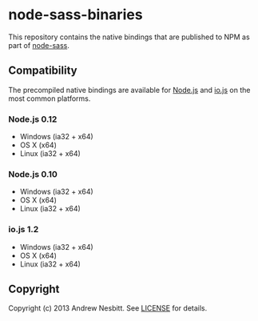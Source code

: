 node-sass-binaries
==================

This repository contains the native bindings that are published to NPM as part of [node-sass](https://github.com/sass/node-sass).

## Compatibility

The precompiled native bindings are available for [Node.js](http://nodejs.org/) and [io.js](https://iojs.org/) on the most common platforms.

### Node.js 0.12

- Windows (ia32 + x64)
- OS X (x64)
- Linux (ia32 + x64)

### Node.js 0.10

- Windows (ia32 + x64)
- OS X (x64)
- Linux (ia32 + x64)

### io.js 1.2

- Windows (ia32 + x64)
- OS X (x64)
- Linux (ia32 + x64)

## Copyright

Copyright (c) 2013 Andrew Nesbitt. See [LICENSE](https://github.com/sass/node-sass-binaries/blob/master/LICENSE) for details.
